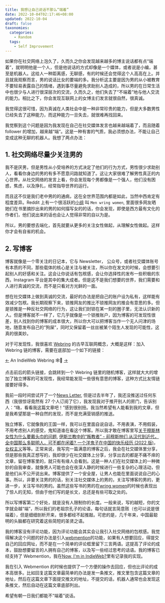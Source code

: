 ```yaml
---
title: 我想让自己说话不那么“端着”
date: 2022-10-04T02:17:46+08:00
updated: 2022-10-04
draft: false
taxonomies:
  categories:
    - Random
  tags:
    - Self Improvement
---
```


如果你在社交网络上泡久了，久而久之你会发现越来越多的博主说话都有点“端着”，就明明他是一个人，但是他说话的方式却像是一个媒体，或者说是小编，甚至是机器人。这给人一种距离感，无聊感，有的时候还会觉得这个人高高在上。并且就我观察而言，男的说话比女的要端的多。我分析这主要是因为男的从小被教育不要轻易表露自己的情绪，遇到事尽量避免求助别人造成的，所以男的在日常生活中也很少与人进行很深层次的交流，久而久之，他们失去了“不端着”地与他人交流的能力。相比之下，你会发现互联网上的女博主们发言就很自然，很真诚。

我觉得这很可惜，因为真诚在人类社会中是一种非常珍贵的能力，但是大多数男性已经失去了这种能力，而这种能力一旦失去，就很难再找回来。

<!-- more -->

我觉察到这个问题是因为我发现在自己在社交媒体发言也越来越端着了，而且随着 follower 的增加，越来越“端“。这是一种有害的气质，我必须想办法，不能让自己变成这种无聊的机器人。我想了两点办法：

## 1. 社交网络尽量少关注男的

我不是厌男，但是男性从小受培养的方式决定了他们的行为方式，男性很少求助别人，看看你身边的男的有多不愿意问路就知道了。这让大家很难了解男性真正的内心世界。从社交网络的发言上看，你会发现每个男都像是一个强人，他们没有困惑，焦虑，以及挣扎，经常指导世界的运行。

而且这不仅是我们老中男的的通病，这在全世界范围内都是如此，当然中西肯定有程度差异。Reddit 上有一个很活跃的[小组](https://www.reddit.com/r/menwritingwomen/) 叫 `Men wring women`, 里面很多网友晒她们在书里摘抄出来的男的如何描写女的的话，你会发现，即使是西方最有文化的作者们，他们说出来的话也会让人觉得非常的自以为是。

所以，男的要想去端化，首先就要从更多的关注女性做起，从理解女性做起。这样你才会有自省的机会。

## 2. 写博客

博客就像是一个零关注的日记本，它与 Newsletter， 公众号，或者社交媒体账号有本质的不同，那些载体的核心是关注与被关注，所以你在发文的时候，会想要引起别人的好感和关注。这会让你说话有包袱感，会让你选择性的发布一些积极的东西，Instagram 平台是其中的集大成者。但是这不是我们想要的世界，我们需要和人进行真诚的交流，而不是只看对方光鲜的一面。

想在社交媒体上做到真诚的交流，最好的办法是把自己的账户设为私有，这样能有效减少包袱。我长期观察下来，锁推网友的推比不锁推网友的推会有意思的多。但是锁推是一种反社交网络的行为，这让我们封锁在某一刻的圈子里，无法认识新的人。但是博客就不一样了，它几乎就像是一个锁推账户，因为博客的可发现性很差，别人找到你的博客的成本很大，所以你大可以把博客当作一个无人问津的场地，随意发布自己的“狗屎”，同时又保留着一丝丝被某个陌生人发现的可能性，这真的很美妙。

对于可发现性，我很喜欢 [Webring](https://xn--sr8hvo.ws/) 的古早互联网概念，大概是这样：加入 Webring 链的博客，需要在底部加一个如下的链接：

[←](https://xn--sr8hvo.ws/%F0%9F%93%AE%F0%9F%86%99%F0%9F%93%A9/previous) An IndieWeb Webring 🕸💍 [→](https://xn--sr8hvo.ws/%F0%9F%93%AE%F0%9F%86%99%F0%9F%93%A9/next)

点击前后的箭头链接，会跳转到一个 Webring 链里的随机博客，这样就大大的增加了独立博客的可发现性，我经常能发现一些很有意思的博客，这种方式比友情链接要好得多。

我前一段时间尝试开了一个[News Letter](https://digests.owenyoung.com/), 但是过去半年了，我还没推送过任何东西（我很惊讶竟然有 27 个人订阅了它），我发现我对于推开别人的房门，告诉别人：“嗨，看看我这篇文章吧！”感到很别扭。我当然希望有人能看到我的文章，但是我希望那是一种自然的发现，而不是充满营销感的推送。

独立博客，它就像我的王国一样，我可以在里面自说自话，不用表演，不用假装，不用考虑别人的感受，鬼知道谁在看这个博客。所以我才敢在博客里写[关于穆斯林女性为什么要戴头巾的问题](/content/blog/muslam-hijabs.md), [伊斯兰教中的“叛教者” - 前穆斯林们](/content/blog/articles/ex-muslims.md),[从汉代到近代，全中国那么多聪明人，可不都在闲着?](/content/blog/idle.md),[一个洋鬼子在中国的快乐经历 (2022 版)](/content/blog/a-foreign-devils-happy-experience-in-china.md)，[女权主义](/content/feminism.md)等等。正常来说，我写完一篇满意的博客之后，我会在社交媒体里分享，但是那些我真正想写的，我却很少在社交媒体上分享，分享出去的都是不痛不痒的文章，留在博客里的，就只有有缘人会看到。这是一种人们在社交媒体上的一种微妙的自我审查，就像男人可能也会在夜深人静的时候进行一些复杂的心理活动，但是他们从不公开说出来。博客提供了一个安全屋，让男人也能在里面说说自己的心事。所以，非要关注男的的话，别关注社交媒体上的男的，关注写博客的男的，更进一步，关注写书的男的。虽然这些写书的男的在[wring women](https://www.reddit.com/r/menwritingwomen/)的时候也表现出了惊人的无知，但由于他们写的是长文，总还是有些可取之处的。

所以写博客第二个好处，就是没有人限制你的长度。一般来说，写的越短，你的文字就会越“端”，所以我们的老祖宗孔子的论语，每句话就言简意赅（也可以说是很端着），但是细细剖析开来，很多都经不起推敲。可悲的是，几千年来，中国最聪明的头脑都在研究着这些简短的圣贤之语。

我的博客没有评论功能，因为评论功能会其实会让我引入社交网络的包袱感。我觉得解决这个问题的好办法是引入[webmention](https://indieweb.org/Webmention)的功能，如果有人想要回应，得提交自己的回应网址，而不是在一个简单的评论框里留下三言两语。这提高了评论的成本，鼓励想要留言的人拥有自己的博客，以及写一些经过思考的话语。我的博客已经支持了 Webmention，我在[Now, I'm in IndieWeb?](/content/blog/indieweb.en.md)里有记录我的实现。

我在引入 Webmention 的时候也提供了一个方便的操作去回应，但也比评论的成本高很多。比如回复这篇文章最简单的办法是发一条推文，推文里包含这篇文章的地址，然后在这篇文章下面提交推文的地址，不提交的话，机器人通常也会发现这条推文，然后自动在这篇文章底部列出。

希望有朝一日我们都能不“端着”说话。
